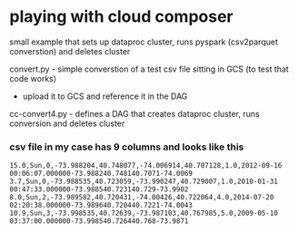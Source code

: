 # playing with cloud composer
small example that sets up dataproc cluster, runs pyspark (csv2parquet converstion) and deletes cluster

convert.py - simple converstion of a test csv file sitting in GCS (to test that code works) 
- upload it to GCS and reference it in the DAG

cc-convert4.py - defines a DAG that creates dataproc cluster, runs conversion and deletes cluster



### csv file in my case has 9 columns and looks like this

    15.0,Sun,0,-73.988204,40.748077,-74.006914,40.707128,1.0,2012-09-16 00:06:07.000000-73.988240.748140.7071-74.0069
    3.7,Sun,0,-73.988535,40.723059,-73.990247,40.729007,1.0,2010-01-31 00:47:33.000000-73.988540.723140.729-73.9902
    8.0,Sun,2,-73.989582,40.720431,-74.00426,40.722064,4.0,2014-07-20 02:20:38.000000-73.989640.720440.7221-74.0043
    10.9,Sun,3,-73.998535,40.72639,-73.987103,40.767985,5.0,2009-05-10 03:37:00.000000-73.998540.726440.768-73.9871

